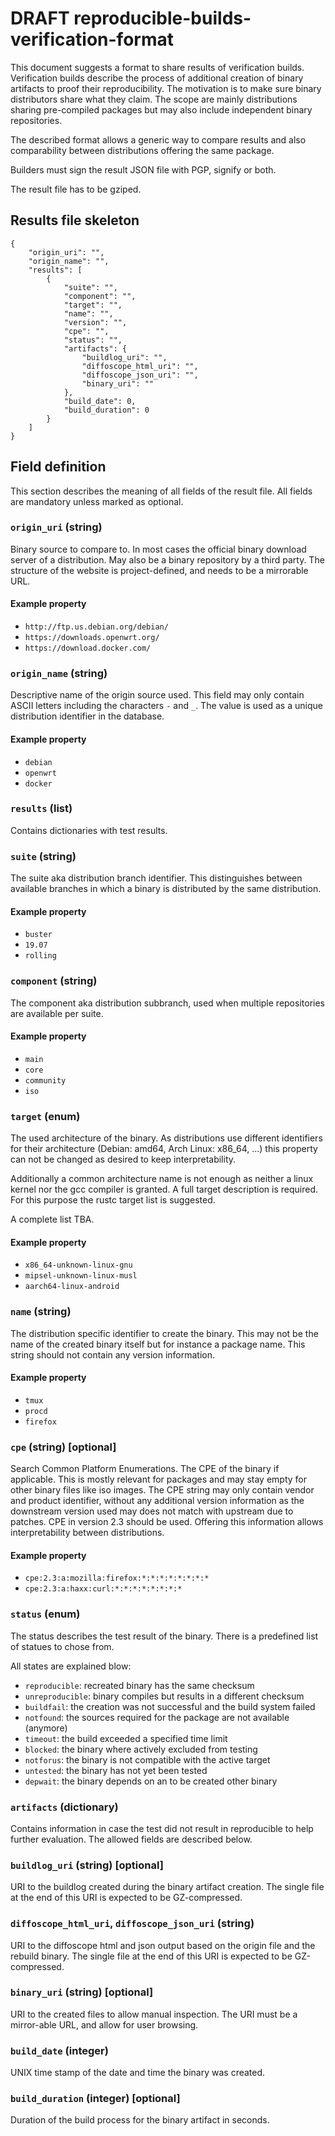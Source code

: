 # DRAFT reproducible-builds-verification-format

This document suggests a format to share results of verification builds.
Verification builds describe the process of additional creation of binary
artifacts to proof their reproducibility. The motivation is to make sure binary
distributors share what they claim. The scope are mainly distributions sharing
pre-compiled packages but may also include independent binary repositories.

The described format allows a generic way to compare results and also
comparability between distributions offering the same package.

Builders must sign the result JSON file with PGP, signify or both.

The result file has to be gziped.

## Results file skeleton

    {
    	"origin_uri": "",
    	"origin_name": "",
    	"results": [
    		{
    			"suite": "",
    			"component": "",
    			"target": "",
    			"name": "",
    			"version": "",
    			"cpe": "",
    			"status": "",
    			"artifacts": {
    				"buildlog_uri": "",
    				"diffoscope_html_uri": "",
    				"diffoscope_json_uri": "",
    				"binary_uri": ""
    			},
    			"build_date": 0,
    			"build_duration": 0
    		}
    	]
    }

## Field definition

This section describes the meaning of all fields of the result file. All fields
are mandatory unless marked as optional.

### `origin_uri` (string)

Binary source to compare to. In most cases the official binary download server
of a distribution. May also be a binary repository by a third party.
The structure of the website is project-defined, and needs to be a mirrorable
URL.

#### Example property

-   `http://ftp.us.debian.org/debian/`
-   `https://downloads.openwrt.org/`
-   `https://download.docker.com/`

### `origin_name` (string)

Descriptive name of the origin source used. This field may only contain ASCII
letters including the characters `-` and `_`. The value is used as a unique
distribution identifier in the database.

#### Example property

-   `debian`
-   `openwrt`
-   `docker`

### `results` (list)

Contains dictionaries with test results.

### `suite` (string)

The suite aka distribution branch identifier. This distinguishes between
available branches in which a binary is distributed by the same distribution.

#### Example property

-   `buster`
-   `19.07`
-   `rolling`

### `component` (string)

The component aka distribution subbranch, used when multiple repositories are
available per suite.

#### Example property

-   `main`
-   `core`
-   `community`
-   `iso`

### `target` (enum)

The used architecture of the binary. As distributions use different identifiers
for their architecture (Debian: amd64, Arch Linux: x86_64, ...) this property
can not be changed as desired to keep interpretability.

Additionally a common architecture name is not enough as neither a linux kernel
nor the gcc compiler is granted. A full target description is required. For
this purpose the rustc target list is suggested.

A complete list TBA.

#### Example property

-   `x86_64-unknown-linux-gnu`
-   `mipsel-unknown-linux-musl`
-   `aarch64-linux-android`

### `name` (string)

The distribution specific identifier to create the binary. This may not be the
name of the created binary itself but for instance a package name. This string
should not contain any version information.

#### Example property

-   `tmux`
-   `procd`
-   `firefox`

### `cpe` (string) [optional]

Search Common Platform Enumerations. The CPE of the binary if applicable. This
is mostly relevant for packages and may stay empty for other binary files like
iso images. The CPE string may only contain vendor and product identifier,
without any additional version information as the downstream version used may
does not match with upstream due to patches. CPE in version 2.3 should be used.
Offering this information allows interpretability between distributions.

#### Example property

-   `cpe:2.3:a:mozilla:firefox:*:*:*:*:*:*:*:*`
-   `cpe:2.3:a:haxx:curl:*:*:*:*:*:*:*:*`

### `status` (enum)

The status describes the test result of the binary. There is a predefined list
of statues to chose from.

All states are explained blow:

-   `reproducible`: recreated binary has the same checksum
-   `unreproducible`: binary compiles but results in a different checksum
-   `buildfail`: the creation was not successful and the build system failed
-   `notfound`: the sources required for the package are not available (anymore)
-   `timeout`: the build exceeded a specified time limit
-   `blocked`: the binary where actively excluded from testing
-   `notforus`: the binary is not compatible with the active target
-   `untested`: the binary has not yet been tested
-   `depwait`: the binary depends on an to be created other binary

### `artifacts` (dictionary)

Contains information in case the test did not result in reproducible to help
further evaluation. The allowed fields are described below.

### `buildlog_uri` (string) [optional]

URI to the buildlog created during the binary artifact creation.
The single file at the end of this URI is expected to be GZ-compressed.

### `diffoscope_html_uri`, `diffoscope_json_uri` (string)

URI to the diffoscope html and json output based on the origin file and the
rebuild binary.
The single file at the end of this URI is expected to be GZ-compressed.

### `binary_uri` (string) [optional]

URI to the created files to allow manual inspection.
The URI must be a mirror-able URL, and allow for user browsing.

### `build_date` (integer)

UNIX time stamp of the date and time the binary was created.

### `build_duration` (integer) [optional]

Duration of the build process for the binary artifact in seconds.
